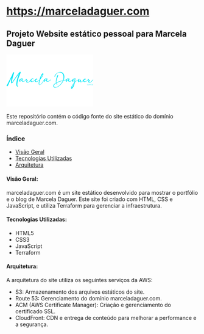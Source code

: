 # https://marceladaguer.com
## Projeto Website estático pessoal para Marcela Daguer

![MarcelaDaguer](./fontes/img/mobile/logo-azul.webp)

Este repositório contém o código fonte do site estático do domínio marceladaguer.com.

### Índice
- <a href="#visaogeral">Visão Geral</a>
- <a href="#tecnologias">Tecnologias Utilizadas</a>
- <a href="#arquitetura">Arquitetura</a>



#### Visão Geral:
marceladaguer.com é um site estático desenvolvido para mostrar o portfólio e o blog de Marcela Daguer. Este site foi criado com HTML, CSS e JavaScript, e utiliza Terraform para gerenciar a infraestrutura.



#### Tecnologias Utilizadas:
- HTML5
- CSS3
- JavaScript
- Terraform

#### Arquitetura:
A arquitetura do site utiliza os seguintes serviços da AWS:
- S3: Armazenamento dos arquivos estáticos do site.
- Route 53: Gerenciamento do domínio marceladaguer.com.
- ACM (AWS Certificate Manager): Criação e gerenciamento do certificado SSL.
- CloudFront: CDN e entrega de conteúdo para melhorar a performance e a segurança.
